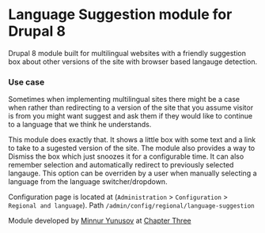 # Language Suggestion module for Drupal 8

Drupal 8 module built for multilingual websites with a friendly suggestion box about other versions of the site with browser based langauge detection.

### Use case

Sometimes when implementing multilingual sites there might be a case when rather than redirecting to a version of the site that you assume visitor is from you might want suggest and ask them if they would like to continue to a language that we think he understands.

This module does exactly that. It shows a little box with some text and a link to take to a sugested version of the site. The module also provides a way to Dismiss the box which just snoozes it for a configurable time. It can also remember selection and automatically redirect to previously selected langauge. This option can be overriden by a user when manually selecting a language from the language switcher/dropdown.

Configuration page is located at (`Administration`  > `Configuration` > `Regional and language`). Path `/admin/config/regional/language-suggestion`


Module developed by [Minnur Yunusov](https://www.minnur.com) at [Chapter Three](https://www.chapterthree.com)
